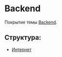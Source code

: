 # Backend

Покрытие темы [Backend](https://roadmap.sh/backend).

## Структура:

- [Интернет](100-internet/index.md)
